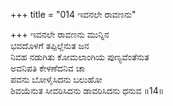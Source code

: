 +++
title = "014 ಇವನಲೇ ರಾವಣನು"

+++
ಇವನಲೇ ರಾವಣನು ಮುನ್ನಿನ  
ಭವದೊಳಗೆ ತಪ್ಪಿಲ್ಲೆನುತ ಜನ  
ನಿವಹ ನಡುಗಿತು ಕೋಮಲಾಂಗಿಯ ಪುಣ್ಯವೆಂತೆನುತ   
ಅವನಿಪತಿ ಕೇಳಣೆದನಿವ ಚಾ  
ಪವನು ಬೋಳೈಸಿದನು ಬಲುಹೋ  
ಶಿವಯೆನುತ ಸೀವರಿಸಿದನು ಡಾವರಿಸಿದನು ಧನುವ     ॥14॥